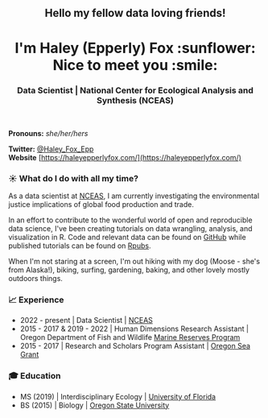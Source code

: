 <h2 align="center">Hello my fellow data loving friends!</h2>

<h1 align="center">I'm Haley (Epperly) Fox :sunflower: Nice to meet you :smile:</h1>

<h3 align="center">Data Scientist | National Center for Ecological Analysis and Synthesis (NCEAS)</h3>

<br>

**Pronouns:** *she/her/hers* 

**Twitter:** [@Haley_Fox_Epp](https://twitter.com/haley_fox_epp)  
**Website** [https://haleyepperlyfox.com/](https://haleyepperlyfox.com/)

### :sunny: What do I do with all my time?

As a data scientist at [NCEAS](https://www.nceas.ucsb.edu/), I am currently investigating the environmental justice implications of global food production and trade. 

In an effort to contribute to the wonderful world of open and reproducible data science, I've been creating tutorials on data wrangling, analysis, and visualization in R. Code and relevant data can be found on [GitHub](https://github.com/haleyepperlyfox) while published tutorials can be found on [Rpubs](https://rpubs.com/haleyepperlyfox).

When I'm not staring at a screen, I'm out hiking with my dog (Moose - she's from Alaska!), biking, surfing, gardening, baking, and other lovely mostly outdoors things.

### :chart_with_upwards_trend: Experience

- 2022 - present | Data Scientist | [NCEAS](https://www.nceas.ucsb.edu/)
- 2015 - 2017 & 2019 - 2022 | Human Dimensions Research Assistant | Oregon Department of Fish and Wildlife [Marine Reserves Program](https://oregonmarinereserves.com/)
- 2015 - 2017 | Research and Scholars Program Assistant | [Oregon Sea Grant](https://seagrant.oregonstate.edu/)

### :mortar_board: Education

- MS (2019) | Interdisciplinary Ecology | [University of Florida](https://snre.ifas.ufl.edu/)
- BS (2015) | Biology | [Oregon State University](https://ib.oregonstate.edu/)
